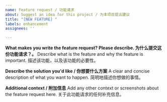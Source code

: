 ```yaml
---
name: Feature request / 功能请求
about: Suggest an idea for this project / 为本项目提出建议
title: "[NEW FEATURE] "
labels: enhancement
assignees: ''

---
```


**What makes you write the feature request? Please describe. 为什么提交这份功能请求？。**
Describe what is the feature and why the feature is important. 描述该功能，以及该功能的必要性。

**Describe the solution you'd like / 你想要什么方案**
A clear and concise description of what you want to happen. 简明地描述你想做的事情。

**Additional context / 附加信息**
Add any other context or screenshots about the feature request here. 关于此功能请求的任何补充信息。
